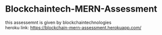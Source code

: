 # Blockchaintech-MERN-Assessment
this assessemnt is given by blockchaintechnologies <br>
heroku link: https://blockchain-mern-assessment.herokuapp.com/
